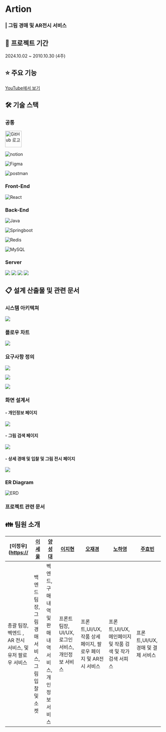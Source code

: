 # Artion

### | 그림 경매 및 AR전시 서비스

## 📆 프로젝트 기간

2024.10.02 ~ 2010.10.30 (4주)

## ⭐️ 주요 기능

[YouTube에서 보기](https://youtube.com/shorts/ih9wKytQdoY?si=V0ruLeY9ys0cAuIl)

## 🛠️ 기술 스택

### 공통

<img src="https://github.githubassets.com/images/modules/logos_page/GitHub-Mark.png" title="" alt="GitHub 로고" width="53">

![notion](https://camo.githubusercontent.com/cfd00850da7d61d06eedd66f38d007989ed62131e6b920e99016ed95de13c9a5/68747470733a2f2f696d672e736869656c64732e696f2f62616467652f6e6f74696f6e2d3030303030303f7374796c653d666f722d7468652d6261646765266c6f676f3d6e6f74696f6e266c6f676f436f6c6f723d7768697465)

![Figma](https://camo.githubusercontent.com/7eda7e542b66f17cabacfb84a3b1daa01f81d39d95aeed3d844eef4897a6d2ba/68747470733a2f2f696d672e736869656c64732e696f2f62616467652f6669676d612d4632344531453f7374796c653d666f722d7468652d6261646765266c6f676f3d6669676d61266c6f676f436f6c6f723d7768697465)

![postman](https://camo.githubusercontent.com/2b124edd6c8f38720f46ea0a4696fd7f4fb961f81d82b786cea3169fcab61a34/68747470733a2f2f696d672e736869656c64732e696f2f62616467652f706f73746d616e2d4646364333373f7374796c653d666f722d7468652d6261646765266c6f676f3d666967706f73746d616e6d61266c6f676f436f6c6f723d7768697465)

### Front-End

![React](https://camo.githubusercontent.com/4d07611a5e96ac9a6aa1848b3afdd4d05242814ff1506c6b056de5089e531520/68747470733a2f2f696d672e736869656c64732e696f2f62616467652f72656163742d3631444146423f7374796c653d666f722d7468652d6261646765266c6f676f3d7265616374266c6f676f436f6c6f723d7768697465)

### Back-End

![Java](https://camo.githubusercontent.com/bea90da226e09b503e6c8fde824f4816b98dcf30cd31e803006bf6335af06890/68747470733a2f2f696d672e736869656c64732e696f2f62616467652f6a6176612d2532334544384230302e7376673f7374796c653d666f722d7468652d6261646765266c6f676f3d6f70656e6a646b266c6f676f436f6c6f723d7768697465)

![Springboot](https://camo.githubusercontent.com/c5c6f5ba41163a05ef0c9aa47053749f7b2da2edaa4df9002af8345adcf8a9f0/68747470733a2f2f696d672e736869656c64732e696f2f62616467652f737072696e67626f6f742d3644423333463f7374796c653d666f722d7468652d6261646765266c6f676f3d737072696e67626f6f74266c6f676f436f6c6f723d7768697465)

![Redis](https://camo.githubusercontent.com/cd7c747a20108fb05e6394c8740e99c6a472222f35d5a41ade053b03eceb871f/68747470733a2f2f696d672e736869656c64732e696f2f62616467652f72656469732d2532334444303033312e7376673f7374796c653d666f722d7468652d6261646765266c6f676f3d7265646973266c6f676f436f6c6f723d7768697465)

![MySQL](https://camo.githubusercontent.com/1295639952a5aaf483c760e6fa22f57c32e10f5488a41097bee2a92e3ccae252/68747470733a2f2f696d672e736869656c64732e696f2f62616467652f6d7973716c2d3434373941313f7374796c653d666f722d7468652d6261646765266c6f676f3d6d7973716c266c6f676f436f6c6f723d7768697465)

### Server

![](https://camo.githubusercontent.com/20888a1d0de1da582c2c667fc41be25ffb8eaa2f5e3d75562c81b12f681b99d6/68747470733a2f2f696d672e736869656c64732e696f2f62616467652f646f636b65722d3234393645443f7374796c653d666f722d7468652d6261646765266c6f676f3d646f636b6572266c6f676f436f6c6f723d7768697465)
![](https://camo.githubusercontent.com/961834293c05fbfccccd3afb9e06a4538d8c1412cd3e13c1660ac5b870125888/68747470733a2f2f696d672e736869656c64732e696f2f62616467652f4a656e6b696e732d4432343933393f7374796c653d666f722d7468652d6261646765266c6f676f3d4a656e6b696e73266c6f676f436f6c6f723d7768697465)
![](https://camo.githubusercontent.com/1f6cbc0421f802f2627f52f84cb7540903f4e1c335d9667de825cd39bd62a2ff/68747470733a2f2f696d672e736869656c64732e696f2f62616467652f6e67696e782d3030393633393f7374796c653d666f722d7468652d6261646765266c6f676f3d6e67696e78266c6f676f436f6c6f723d7768697465)
![](https://camo.githubusercontent.com/8f7ba4c88a22f2f0274e67e2530c275bb48ea7a21b2aa300a820ddbbaffc46d8/68747470733a2f2f696d672e736869656c64732e696f2f62616467652f616d617a6f6e6563322d4646393930303f7374796c653d666f722d7468652d6261646765266c6f676f3d616d617a6f6e656332266c6f676f436f6c6f723d7768697465)

## 📋 설계 산출물 및 관련 문서

### 시스템 아키텍쳐

![](README_assets/2025-01-03-23-12-40-image.png)

### 플로우 차트

![](README_assets/2025-01-03-23-12-25-image.png)

### 요구사항 정의

![](README_assets/2025-01-03-23-13-25-image.png)

![](README_assets/2025-01-03-23-13-42-image.png)

![](README_assets/2025-01-03-23-13-59-image.png)

### 화면 설계서

#### - 개인정보 페이지

![](README_assets/2025-01-03-23-14-30-image.png)

#### - 그림 검색 페이지

![](README_assets/2025-01-03-23-15-07-image.png)

#### - 상세 경매 및 입찰 및 그림 전시 페이지

![](README_assets/2025-01-03-23-15-37-image.png)

### ER Diagram

![ERD](README_assets/e9543077faf51c19afda5e93e9ad78caeb0184f1.png)

### 프로젝트 관련 문서

## 👪 팀원 소개

| [이정우]([https://](https://github.com/Gom534)                                  | [이세울](https://github.com/sl39) | [양성대](https://github.com/codingnewwbie)                           | [이지현](https://github.com/jjhh1234)                              | [오재경](https://github.com/dodal0415)                             | [노하영](https://github.com/nohhayeong)                                  | [주효빈](https://github.com/hyobin0704)                   |
| ------------------------------------ | ------------------------------ | ----------------------------- | -------------------------------- | ------------------------------- | ------------------------------------ | --------------------- |
| 총괄 팀장, 벡엔드 , AR 전시 서비스, 및 유저 팔로우 서비스 | 백엔드 팀장, 그림 경매 서비스, 그림 입찰 및 소켓  | 벡엔드, 구매내역 및 판매내역 서비스,개인정보 서비스 | 프론트 팀장, UI/UX, 로그인 서비스, 개인정보 서비스 | 프론트,UI/UX, 작품 상세 페이지, 팔로우 페이지 및 AR전시 서비스 | 프론트,UI/UX, 메인페이지 및 작품 검색 및 작가 검색 서피스 | 프론트,UI/UX,경매 및 결제 서비스 |
